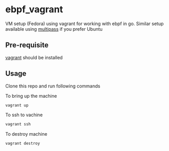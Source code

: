 # ebpf_vagrant

VM setup (Fedora) using vagrant for working with ebpf in go. Similar setup available using [multipass](https://github.com/slashpai/ebpf_multipass) if you prefer Ubuntu

## Pre-requisite

[vagrant](https://www.vagrantup.com) should be installed

## Usage

Clone this repo and run following commands

To bring up the machine

```bash
vagrant up
```

To ssh to vachine

```bash
vagrant ssh
```

To destroy machine

```bash
vagrant destroy
```